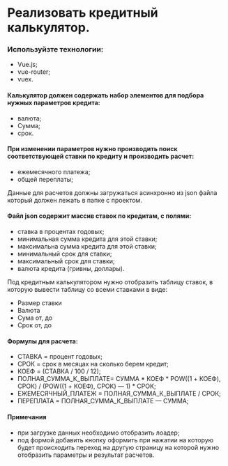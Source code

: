# Реализовать кредитный калькулятор.

### Используйзте технологии:
* Vue.js;
* vue-router;
* vuex.

#### Калькулятор должен содержать набор элементов для подбора нужных параметров кредита:
* валюта;
* Cумма;
* срок.

#### При изменении параметров нужно производить поиск соответствующей ставки по кредиту и производить расчет:
* ежемесячного платежа;
* общей переплаты;

Данные для расчетов должны загружаться асинхронно из json файла который должен лежать в папке с проектом.
#### Файл json содержит массив ставок по кредитам, с полями:
* ставка в процентах годовых;
* минимальная сумма кредита для этой ставки;
* максимальна сумма кредита для этой ставки;
* минимальный срок для ставки;
* максимальный срок для ставки;
* валюта кредита (гривны, доллары).

Под кредитным калькулятором нужно отобразить таблицу ставок, в которую вывести таблицу со всеми ставками в виде:

* Размер ставки
* Валюта
* Сума от, до
* Срок от, до

#### Формулы для расчета:

* СТАВКА = процент годовых;
* СРОК = срок в месяцах на сколько берем кредит;
* КОЕФ = (СТАВКА / 100 / 12);
* ПОЛНАЯ_СУММА_К_ВЫПЛАТЕ= СУММА * КОЕФ * POW((1 + КОЕФ), СРОК) / (POW((1 + КОЕФ), СРОК) — 1) * СРОК;
* ЕЖЕМЕСЯЧНЫЙ_ПЛАТЕЖ = ПОЛНАЯ_СУММА_К_ВЫПЛАТЕ / СРОК;
* ПЕРЕПЛАТА = ПОЛНАЯ_СУММА_К_ВЫПЛАТЕ — СУММА;

#### Примечания

* при загрузке данных необходимо отобразить лоадер;
* под формой добавить кнопку оформить при нажатии на которую будет происходить переход на другую страницу на которой нужно отобразить параметры и результат расчетов.
